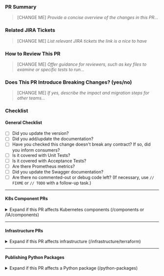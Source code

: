 ### PR Summary
> [CHANGE ME] _Provide a concise overview of the changes in this PR..._

### Related JIRA Tickets
> [CHANGE ME] _List relevant JIRA tickets the link is a nice to have_

### How to Review This PR
> [CHANGE ME] _Offer guidance for reviewers, such as key files to examine or specific tests to run..._

### Does This PR Introduce Breaking Changes? (yes/no)
> [CHANGE ME] _If yes, describe the impact and migration steps for other teams..._

### Checklist
#### General Checklist
- [ ] Did you update the version?
- [ ] Did you add/update the documentation?
- [ ] Have you checked this change doesn't break any contract? If so, did you inform consumers?
- [ ] Is it covered with Unit Tests?
- [ ] Is it covered with Acceptance Tests?
- [ ] Are there Prometheus metrics?
- [ ] Did you update the Swagger documentation?
- [ ] Are there no commented-out or debug code left? (If necessary, use `// FIXME` or `// TODO` with a follow-up task.)

---

#### **K8s Component PRs**
<details>
<summary>Expand if this PR affects Kubernetes components (/components or /IA/components)</summary>

- [ ] Generated a new tag for the component
  - Tag name: > [CHANGE ME] _Enter the new tag name (e.g., compoenent/v0.1.0-rc.1)_
- [ ] Deployed the new tag to Kubernetes
  - K8s PR: > [CHANGE ME] _Enter the PR link where the tag was deployed_

</details>

---

#### **Infrastructure PRs**
<details>
<summary>Expand if this PR affects infrastructure (/infrastructure/terraform)</summary>

- [ ] Have you added the `terraform plan` label?
- [ ] After confirming the plan is correct, have you added the `terraform apply` label?

</details>

---

#### **Publishing Python Packages**
<details>
<summary>Expand if this PR affects a Python package (/python-packages)</summary>

- [ ] Have you incremented the package version appropriately?
- [ ] Have you added the `python publish` label?

</details>
